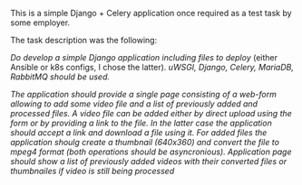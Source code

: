 This is a simple Django + Celery application once required as a test task by some employer. 

The task description was the following:

*Do develop a simple Django application including files to deploy*
(either Ansible or k8s configs, I chose the latter).
*uWSGI, Django, Celery, MariaDB, RabbitMQ should be used.*

*The application should provide a single page consisting of a web-form allowing to add some video file and a list of previously added and processed files.*
*A video file can be added either by direct upload using the form or by providing a link to the file. In the latter case the application should accept a link and download a file using it. For added files the application shoulg create a thumbnail (640x360) and convert the file to mpeg4 format (both operations should be asyncronious). Application page should show a list of previously added videos with their converted files or thumbnailes if video is still being processed*
